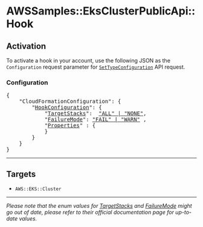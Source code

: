 # AWSSamples::EksClusterPublicApi::Hook

## Activation

To activate a hook in your account, use the following JSON as the `Configuration` request parameter for [`SetTypeConfiguration`](https://docs.aws.amazon.com/AWSCloudFormation/latest/APIReference/API_SetTypeConfiguration.html) API request.

### Configuration

<pre>
{
    "CloudFormationConfiguration": {
        "<a href="https://docs.aws.amazon.com/cloudformation-cli/latest/userguide/hooks-structure.html#hooks-hook-configuration" title="HookConfiguration">HookConfiguration</a>": {
            "<a href="https://docs.aws.amazon.com/cloudformation-cli/latest/userguide/hooks-structure.html#hooks-targetstacks" title="TargetStacks">TargetStacks</a>":  <a href="#footnote-1">"ALL" | "NONE"</a>,
            "<a href="https://docs.aws.amazon.com/cloudformation-cli/latest/userguide/hooks-structure.html#hooks-failuremode" title="FailureMode">FailureMode</a>": <a href="#footnote-1">"FAIL" | "WARN"</a> ,
            "<a href="https://docs.aws.amazon.com/cloudformation-cli/latest/userguide/hooks-structure.html#hooks-properties" title="Properties">Properties</a>" : {
            }
        }
    }
}
</pre>

---

## Targets

* `AWS::EKS::Cluster`

---

<p id="footnote-1"><i> Please note that the enum values for <a href="https://docs.aws.amazon.com/cloudformation-cli/latest/userguide/hooks-structure.html#hooks-targetstacks" title="TargetStacks">
TargetStacks</a> and <a href="https://docs.aws.amazon.com/cloudformation-cli/latest/userguide/hooks-structure.html#hooks-failuremode" title="FailureMode">FailureMode</a>
might go out of date, please refer to their official documentation page for up-to-date values. </i></p>


